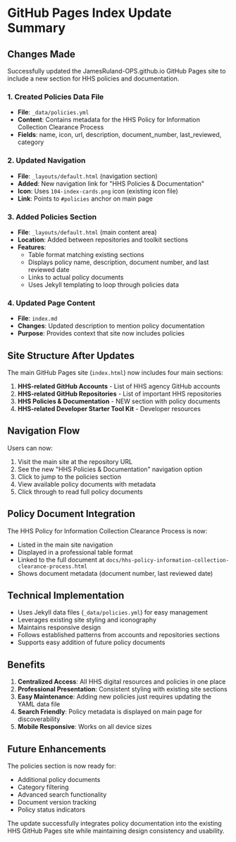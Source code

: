 # GitHub Pages Index Update Summary

## Changes Made

Successfully updated the JamesRuland-OPS.github.io GitHub Pages site to include a new section for HHS policies and documentation.

### 1. Created Policies Data File

- **File**: `_data/policies.yml`
- **Content**: Contains metadata for the HHS Policy for Information Collection Clearance Process
- **Fields**: name, icon, url, description, document_number, last_reviewed, category

### 2. Updated Navigation

- **File**: `_layouts/default.html` (navigation section)
- **Added**: New navigation link for "HHS Policies & Documentation"
- **Icon**: Uses `104-index-cards.png` icon (existing icon file)
- **Link**: Points to `#policies` anchor on main page

### 3. Added Policies Section

- **File**: `_layouts/default.html` (main content area)
- **Location**: Added between repositories and toolkit sections
- **Features**:
  - Table format matching existing sections
  - Displays policy name, description, document number, and last reviewed date
  - Links to actual policy documents
  - Uses Jekyll templating to loop through policies data

### 4. Updated Page Content

- **File**: `index.md`
- **Changes**: Updated description to mention policy documentation
- **Purpose**: Provides context that site now includes policies

## Site Structure After Updates

The main GitHub Pages site (`index.html`) now includes four main sections:

1. **HHS-related GitHub Accounts** - List of HHS agency GitHub accounts
2. **HHS-related GitHub Repositories** - List of important HHS repositories  
3. **HHS Policies & Documentation** - NEW section with policy documents
4. **HHS-related Developer Starter Tool Kit** - Developer resources

## Navigation Flow

Users can now:

1. Visit the main site at the repository URL
2. See the new "HHS Policies & Documentation" navigation option
3. Click to jump to the policies section
4. View available policy documents with metadata
5. Click through to read full policy documents

## Policy Document Integration

The HHS Policy for Information Collection Clearance Process is now:

- Listed in the main site navigation
- Displayed in a professional table format
- Linked to the full document at `docs/hhs-policy-information-collection-clearance-process.html`
- Shows document metadata (document number, last reviewed date)

## Technical Implementation

- Uses Jekyll data files (`_data/policies.yml`) for easy management
- Leverages existing site styling and iconography
- Maintains responsive design
- Follows established patterns from accounts and repositories sections
- Supports easy addition of future policy documents

## Benefits

1. **Centralized Access**: All HHS digital resources and policies in one place
2. **Professional Presentation**: Consistent styling with existing site sections
3. **Easy Maintenance**: Adding new policies just requires updating the YAML data file
4. **Search Friendly**: Policy metadata is displayed on main page for discoverability
5. **Mobile Responsive**: Works on all device sizes

## Future Enhancements

The policies section is now ready for:

- Additional policy documents
- Category filtering
- Advanced search functionality
- Document version tracking
- Policy status indicators

The update successfully integrates policy documentation into the existing HHS GitHub Pages site while maintaining design consistency and usability.
